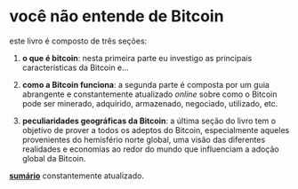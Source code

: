 # você não entende de Bitcoin
este livro é composto de três seções:

1. **o que é bitcoin**: nesta primeira parte eu investigo as principais características da Bitcoin e...
   
4. **como a Bitcoin funciona**: a segunda parte é composta por um guia abrangente e constantemente atualizado _online_ sobre como o Bitcoin pode ser minerado, adquirido, armazenado, negociado, utilizado, etc.
   
5. **peculiaridades geográficas da Bitcoin**: a última seção do livro tem o objetivo de prover a todos os adeptos do Bitcoin, especialmente aqueles provenientes do hemisfério norte global, uma visão das diferentes realidades e economias ao redor do mundo que influenciam a adoção global da Bitcoin.

**[sumário](https://bitcoinerMaximalista.github.io/bitcoinBook/sumario)** constantemente atualizado.
